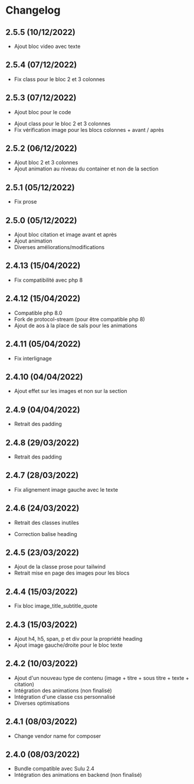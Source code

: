 # Changelog

## 2.5.5 (10/12/2022)

+ Ajout bloc video avec texte

## 2.5.4 (07/12/2022)

- Fix class pour le bloc 2 et 3 colonnes

## 2.5.3 (07/12/2022)

+ Ajout bloc pour le code
- Ajout class pour le bloc 2 et 3 colonnes
- Fix vérification image pour les blocs colonnes + avant / après

## 2.5.2 (06/12/2022)

+ Ajout bloc 2 et 3 colonnes
+ Ajout animation au niveau du container et non de la section

## 2.5.1 (05/12/2022)

- Fix prose

## 2.5.0 (05/12/2022)

+ Ajout bloc citation et image avant et après
+ Ajout animation
+ Diverses améliorations/modifications

## 2.4.13 (15/04/2022)

- Fix compatibilité avec php 8

## 2.4.12 (15/04/2022)

+ Compatible php 8.0
+ Fork de protocol-stream (pour être compatible php 8)
+ Ajout de aos à la place de sals pour les animations

## 2.4.11 (05/04/2022)

- Fix interlignage

## 2.4.10 (04/04/2022)

+ Ajout effet sur les images et non sur la section

## 2.4.9 (04/04/2022)

- Retrait des padding

## 2.4.8 (29/03/2022)

- Retrait des padding

## 2.4.7 (28/03/2022)

- Fix alignement image gauche avec le texte

## 2.4.6 (24/03/2022)

+ Retrait des classes inutiles
- Correction balise heading

## 2.4.5 (23/03/2022)

+ Ajout de la classe prose pour tailwind
+ Retrait mise en page des images pour les blocs

## 2.4.4 (15/03/2022)

- Fix bloc image_title_subtitle_quote

## 2.4.3 (15/03/2022)

+ Ajout h4, h5, span, p et div pour la propriété heading
+ Ajout image gauche/droite pour le bloc texte

## 2.4.2 (10/03/2022)

+ Ajout d'un nouveau type de contenu (image + titre + sous titre + texte + citation)
+ Intégration des animations (non finalisé)
+ Intégration d'une classe css personnalisé
+ Diverses optimisations

## 2.4.1 (08/03/2022)

- Change vendor name for composer

## 2.4.0 (08/03/2022)

+ Bundle compatible avec Sulu 2.4
+ Intégration des animations en backend (non finalisé)